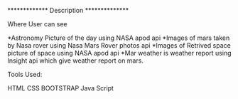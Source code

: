 ************* Description **************

Where User can see 

*Astronomy Picture of the day using NASA apod api
*Images of mars taken by Nasa rover using Nasa Mars Rover photos api
*Images of Retrived space picture of space using NASA apod api
*Mar weather is weather report using Insight api which give weather report on mars.



Tools Used:

HTML
CSS
BOOTSTRAP
Java Script